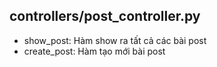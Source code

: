 ## controllers/post_controller.py

- show_post: Hàm show ra tất cả các bài post
- create_post: Hàm tạo mới bài post